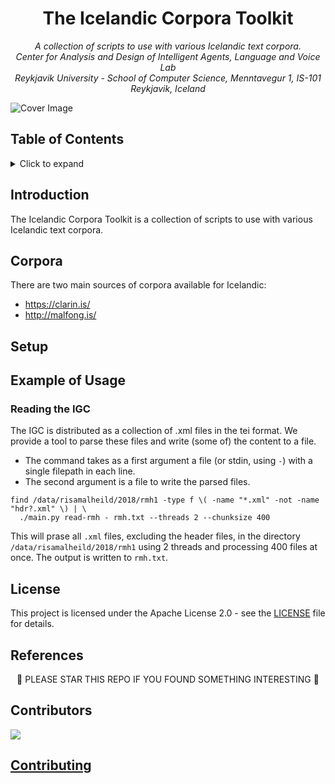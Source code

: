<h1 align="center">
The Icelandic Corpora Toolkit
</h1>

<p align="center"><i>
  A collection of scripts to use with various Icelandic text corpora. <br/>
  Center for Analysis and Design of Intelligent Agents, Language and Voice Lab <br/>
  Reykjavik University - School of Computer Science, Menntavegur 1, IS-101 Reykjavik, Iceland
</i></p>

<img src="https://user-images.githubusercontent.com/9976294/85869930-e65f6400-b7bb-11ea-8c53-196d1ec83189.png" alt="Cover Image" align="center"/>

<!-- Logo using: -->
<!-- <div>Icons made by <a href="https://www.flaticon.com/authors/photo3idea-studio" title="photo3idea_studio">photo3idea_studio</a> from <a href="https://www.flaticon.com/" title="Flaticon">www.flaticon.com</a></div> -->

## Table of Contents
<!-- ⛔️ MD-MAGIC-EXAMPLE:START (TOC:collapse=true&collapseText=Click to expand) -->
<details>
<summary>Click to expand</summary>

* [Introduction](#introduction)
* [Corpora](#corpora)
* [Setup](#setup)
* [Example of Usage](#example-of-usage)
* [Contributors](#contributors)
* [License](#license)
* [References](#references)

</details>
<!-- ⛔️ MD-MAGIC-EXAMPLE:END -->

## Introduction

The Icelandic Corpora Toolkit is a  collection of scripts to use with various Icelandic text corpora.

## Corpora

There are two main sources of corpora available for Icelandic:

* <https://clarin.is/>
* <http://malfong.is/>

## Setup

## Example of Usage

### Reading the IGC
The IGC is distributed as a collection of .xml files in the tei format. We provide a tool to parse these files and write (some of) the content to a file.

- The command takes as a first argument a file (or stdin, using `-`) with a single filepath in each line.
- The second argument is a file to write the parsed files.
```
find /data/risamalheild/2018/rmh1 -type f \( -name "*.xml" -not -name "hdr?.xml" \) | \
  ./main.py read-rmh - rmh.txt --threads 2 --chunksize 400
```
This will prase all `.xml` files, excluding the header files, in the directory `/data/risamalheild/2018/rmh1` using 2 threads and processing 400 files at once. The output is written to `rmh.txt`.

## License
This project is licensed under the Apache License 2.0 - see the [LICENSE](LICENSE) file for details.

## References

<p align="center">
🌟 PLEASE STAR THIS REPO IF YOU FOUND SOMETHING INTERESTING 🌟
</p>

## Contributors
<a href="https://github.com/cadia-lvl/ictk/graphs/contributors">
  <img src="https://contributors-img.web.app/image?repo=cadia-lvl/ictk" />
</a>
<!-- Made with [contributors-img](https://contributors-img.web.app). -->

## [Contributing](contributing.md)
